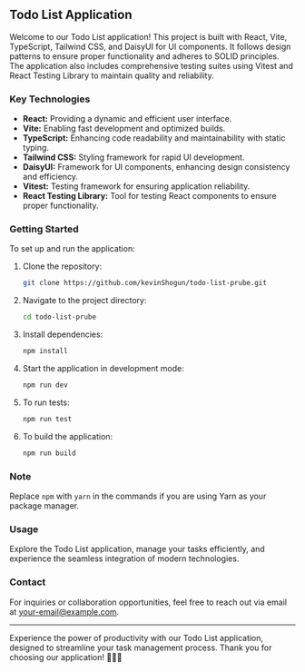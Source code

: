 ## Todo List Application

Welcome to our Todo List application! This project is built with React, Vite, TypeScript, Tailwind CSS, and DaisyUI for UI components. It follows design patterns to ensure proper functionality and adheres to SOLID principles. The application also includes comprehensive testing suites using Vitest and React Testing Library to maintain quality and reliability.

### Key Technologies

- **React:** Providing a dynamic and efficient user interface.
- **Vite:** Enabling fast development and optimized builds.
- **TypeScript:** Enhancing code readability and maintainability with static typing.
- **Tailwind CSS:** Styling framework for rapid UI development.
- **DaisyUI:** Framework for UI components, enhancing design consistency and efficiency.
- **Vitest:** Testing framework for ensuring application reliability.
- **React Testing Library:** Tool for testing React components to ensure proper functionality.

### Getting Started

To set up and run the application:

1. Clone the repository:

   ```bash
   git clone https://github.com/kevinShogun/todo-list-prube.git
   ```

2. Navigate to the project directory:

   ```bash
   cd todo-list-prube
   ```

3. Install dependencies:

   ```bash
   npm install
   ```

4. Start the application in development mode:

   ```bash
   npm run dev
   ```

5. To run tests:

   ```bash
   npm run test
   ```

6. To build the application:

   ```bash
   npm run build
   ```

### Note

Replace `npm` with `yarn` in the commands if you are using Yarn as your package manager.

### Usage

Explore the Todo List application, manage your tasks efficiently, and experience the seamless integration of modern technologies.

### Contact

For inquiries or collaboration opportunities, feel free to reach out via email at [your-email@example.com](mailto:your-email@example.com).

---

Experience the power of productivity with our Todo List application, designed to streamline your task management process. Thank you for choosing our application! 📝✅🚀